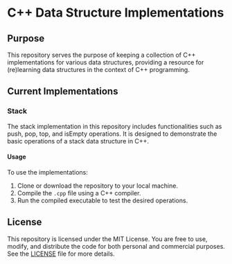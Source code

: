 # C++ Data Structure Implementations

## Purpose

This repository serves the purpose of keeping a collection of C++ implementations for various data structures, providing a resource for (re)learning data structures in the context of C++ programming.

## Current Implementations

### Stack

The stack implementation in this repository includes functionalities such as push, pop, top, and isEmpty operations. It is designed to demonstrate the basic operations of a stack data structure in C++.

#### Usage

To use the implementations:

1. Clone or download the repository to your local machine.
2. Compile the `.cpp` file using a C++ compiler.
3. Run the compiled executable to test the desired operations.
   
## License

This repository is licensed under the MIT License. You are free to use, modify, and distribute the code for both personal and commercial purposes. See the [LICENSE](LICENSE) file for more details.